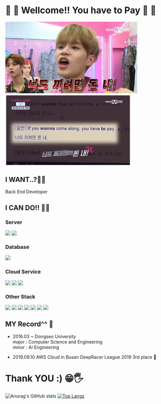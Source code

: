 🤑 🤪 Wellcome!! You have to Pay 🤪 🤑 
===
<img src="readme_Img/youhavetopay_ver1.PNG" width="417px" ></img>  <img src="readme_Img/youhavetopay_ver2.PNG" width="400px"></img>

## I WANT..?🙏🙏
Back End Developer

## I CAN DO!! 💪💪
### Server
<img src="https://img.shields.io/badge/Node.js-339933?style=for-the-badge&logo=Node.js&logoColor=white"> <img src="https://img.shields.io/badge/Spring-6DB33F?style=for-the-badge&logo=Spring&logoColor=white">    

### Database
<img src="https://img.shields.io/badge/MySQL-4479A1?style=for-the-badge&logo=MySQL&logoColor=white">

### Cloud Service
<img src="https://img.shields.io/badge/AWS-232F3E?style=for-the-badge&logo=Amazon AWS&logoColor=white"> <img src="https://img.shields.io/badge/Google Cloud-4285F4?style=for-the-badge&logo=Google Cloud&logoColor=white">  <img src="https://img.shields.io/badge/Docker-2496ED?style=for-the-badge&logo=Docker&logoColor=white">

### Other Stack
<img src="https://img.shields.io/badge/Python-3776AB?style=for-the-badge&logo=Python&logoColor=white"> <img src="https://img.shields.io/badge/C-A8B9CC?style=for-the-badge&logo=C&logoColor=white"> <img src="https://img.shields.io/badge/JAVA-007396?style=for-the-badge&logo=JAVA&logoColor=white">  <img src="https://img.shields.io/badge/Kotlin-0095D5?style=for-the-badge&logo=Kotlin&logoColor=white">  <img src="https://img.shields.io/badge/JavaScript-F7DF1E?style=for-the-badge&logo=JavaScript&logoColor=white"> <img src="https://img.shields.io/badge/Tensorflow-FF6F00?style=for-the-badge&logo=Tensorflow&logoColor=white"> <img src="https://img.shields.io/badge/Android-3DDC84?style=for-the-badge&logo=Android&logoColor=white">

## MY Record^^ 📜
- 2016.03 ~ Dongseo University    
  major : Computer Science and Engineering   
  minor : AI Engineering

- 2019.09.10 AWS Cloud in Busan DeepRacer League 2019 3rd place 🥉

# Thank YOU :) 😁🖐

![Anurag's GitHub stats](https://github-readme-stats.vercel.app/api?username=youhavetopay&show_icons=true&theme=dracula)
[![Top Langs](https://github-readme-stats.vercel.app/api/top-langs/?username=youhavetopay&theme=dracula&layout=compact)](https://github.com/youhavetopay/youhavetopay)
<!--
**youhavetopay/youhavetopay** is a ✨ _special_ ✨ repository because its `README.md` (this file) appears on your GitHub profile.

Here are some ideas to get you started:

- 🔭 I’m currently working on ...
- 🌱 I’m currently learning ...
- 👯 I’m looking to collaborate on ...
- 🤔 I’m looking for help with ...
- 💬 Ask me about ...
- 📫 How to reach me: ...
- 😄 Pronouns: ...
- ⚡ Fun fact: ...
-->
